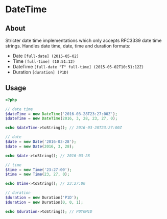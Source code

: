 
# DateTime

## About

Stricter date time implementations which only accepts RFC3339 date time strings.
Handles date time, date, time and duration formats:

* Date `[full-date] (2015-05-02)`
* Time `[full-time] (10:51:12)`
* DateTime `[full-date "T" full-time] (2015-05-02T10:51:12Z)`
* Duration `[duration] (P1D)`

## Usage

```php
<?php

// date time
$dateTime = new DateTime('2016-03-28T23:27:00Z');
$dateTime = new DateTime(2016, 3, 28, 23, 27, 0);

echo $dateTime->toString(); // 2016-03-28T23:27:00Z

// date
$date = new Date('2016-03-28');
$date = new Date(2016, 3, 28);

echo $date->toString(); // 2016-03-28

// time
$time = new Time('23:27:00');
$time = new Time(23, 27, 0);

echo $time->toString(); // 23:27:00

// duration
$duration = new Duration('P1D');
$duration = new Duration(0, 0, 1);

echo $duration->toString(); // P0Y0M1D

```
